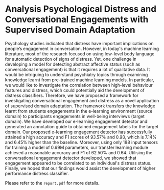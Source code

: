 # Analysis Psychological Distress and Conversational Engagements with Supervised Domain Adaptation
Psychology studies indicated that distress have important implications on people’s engagement in conversation. 
However, in today's machine learning literature, most of the research focused on using low-level body language for automatic detection of signs of distress. 
Yet, one challenge in developing a model for detecting abstract affective status (such as conversational engagement) is that it requires a lot of qualitative data.
It would be intriguing to understand psychiatry topics through examining knowledge learnt from pre-trained machine learning models. 
In particular, we would like to investigate the correlation between high-level behaviour features and distress, 
which could potentially aid the development of distress classifiers. 
Therefore, we have proposed a framework for investigating conversational engagement and distress as a novel application of supervised domain adaptation. 
The framework transfers the knowledge learnt from students engagements in the e-learning environment (source domain) to participants engagements 
in well-being interviews (target domain). We have developed our e-learning engagement detector and generated an annotation guide to obtained engagement labels 
for the target domain. Our proposed e-learning engagement detector has successfully attained a high accuracy and 
F1 scores of 93.57\% and 0.93, which is 7.14\% and 6.45\% higher than the baseline. 
Moreover, using only 188 input tensors for training a model of 0.69M parameters, our transfer learning module achieved 
a reasonable accuracy and F1 of 62.50\% and 0.64. Utilising the conversational engagement detector developed, we showed that 
engagement appeared to be correlated to an individual's distress status. Finally, we hoped that our findings would assist the development 
of higher performance distress classifier.

Please refer to the `report.pdf` for more details.
